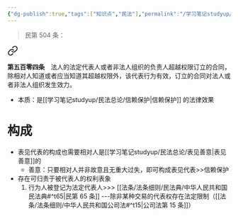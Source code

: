 ```yaml
---
{"dg-publish":true,"tags":["知识点","民法"],"permalink":"/学习笔记studyup/民法总论/表见代表/","dgPassFrontmatter":true,"created":"2024-09-16T11:04:40.228+08:00","updated":"2024-11-29T09:51:19.364+08:00"}
---
```


>民第 504 条：
<div class="transclusion internal-embed is-loaded"><a class="markdown-embed-link" href="/////#t504" aria-label="Open link"><svg xmlns="http://www.w3.org/2000/svg" width="24" height="24" viewBox="0 0 24 24" fill="none" stroke="currentColor" stroke-width="2" stroke-linecap="round" stroke-linejoin="round" class="svg-icon lucide-link"><path d="M10 13a5 5 0 0 0 7.54.54l3-3a5 5 0 0 0-7.07-7.07l-1.72 1.71"></path><path d="M14 11a5 5 0 0 0-7.54-.54l-3 3a5 5 0 0 0 7.07 7.07l1.71-1.71"></path></svg></a><div class="markdown-embed">



**第五百零四条**　法人的法定代表人或者非法人组织的负责人超越权限订立的合同，除相对人知道或者应当知道其超越权限外，该代表行为有效，订立的合同对法人或者非法人组织发生效力。 

</div></div>

- 本质：是[[学习笔记studyup/民法总论/信赖保护\|信赖保护]] 的法律效果
# 构成
- 表见代表的构成也需要相对人是[[学习笔记studyup/民法总论/表见善意\|表见善意]]的
	- 善意：只要相对人并非故意且无重大过失，即可构成表见代表>>信赖保护
- 存在可归责于被代表人的权利表象
	1. 行为人被登记为法定代表人>>> [[法条/法条细则/民法典/中华人民共和国民法典#^t65\|民第 65 条]] ---除非某种交易的代表权存在法定限制（[[法条/法条细则/中华人民共和国公司法#^t15\|公司法第 15 条]]）
